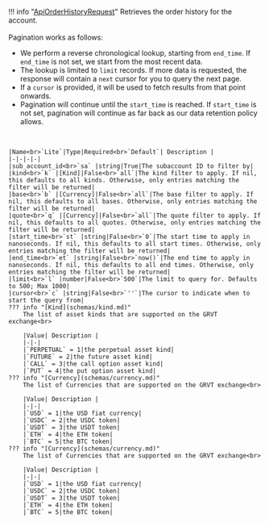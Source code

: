 !!! info "[ApiOrderHistoryRequest](schemas/api_order_history_request.md)"
    Retrieves the order history for the account.<br><br>Pagination works as follows:<ul><li>We perform a reverse chronological lookup, starting from `end_time`. If `end_time` is not set, we start from the most recent data.</li><li>The lookup is limited to `limit` records. If more data is requested, the response will contain a `next` cursor for you to query the next page.</li><li>If a `cursor` is provided, it will be used to fetch results from that point onwards.</li><li>Pagination will continue until the `start_time` is reached. If `start_time` is not set, pagination will continue as far back as our data retention policy allows.</li></ul><br>

    |Name<br>`Lite`|Type|Required<br>`Default`| Description |
    |-|-|-|-|
    |sub_account_id<br>`sa` |string|True|The subaccount ID to filter by|
    |kind<br>`k` |[Kind]|False<br>`all`|The kind filter to apply. If nil, this defaults to all kinds. Otherwise, only entries matching the filter will be returned|
    |base<br>`b` |[Currency]|False<br>`all`|The base filter to apply. If nil, this defaults to all bases. Otherwise, only entries matching the filter will be returned|
    |quote<br>`q` |[Currency]|False<br>`all`|The quote filter to apply. If nil, this defaults to all quotes. Otherwise, only entries matching the filter will be returned|
    |start_time<br>`st` |string|False<br>`0`|The start time to apply in nanoseconds. If nil, this defaults to all start times. Otherwise, only entries matching the filter will be returned|
    |end_time<br>`et` |string|False<br>`now()`|The end time to apply in nanoseconds. If nil, this defaults to all end times. Otherwise, only entries matching the filter will be returned|
    |limit<br>`l` |number|False<br>`500`|The limit to query for. Defaults to 500; Max 1000|
    |cursor<br>`c` |string|False<br>`''`|The cursor to indicate when to start the query from|
    ??? info "[Kind](schemas/kind.md)"
        The list of asset kinds that are supported on the GRVT exchange<br>

        |Value| Description |
        |-|-|
        |`PERPETUAL` = 1|the perpetual asset kind|
        |`FUTURE` = 2|the future asset kind|
        |`CALL` = 3|the call option asset kind|
        |`PUT` = 4|the put option asset kind|
    ??? info "[Currency](schemas/currency.md)"
        The list of Currencies that are supported on the GRVT exchange<br>

        |Value| Description |
        |-|-|
        |`USD` = 1|the USD fiat currency|
        |`USDC` = 2|the USDC token|
        |`USDT` = 3|the USDT token|
        |`ETH` = 4|the ETH token|
        |`BTC` = 5|the BTC token|
    ??? info "[Currency](schemas/currency.md)"
        The list of Currencies that are supported on the GRVT exchange<br>

        |Value| Description |
        |-|-|
        |`USD` = 1|the USD fiat currency|
        |`USDC` = 2|the USDC token|
        |`USDT` = 3|the USDT token|
        |`ETH` = 4|the ETH token|
        |`BTC` = 5|the BTC token|
